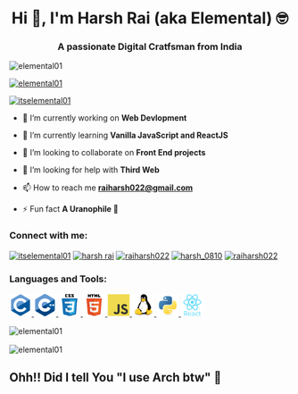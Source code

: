 <h1 align="center">Hi 👋, I'm Harsh Rai (aka Elemental) 🤓</h1>
<h3 align="center">A passionate Digital Cratfsman from India</h3>

<p align="left"> <img src="https://komarev.com/ghpvc/?username=elemental01&label=Profile%20views&color=0e75b6&style=flat" alt="elemental01" /> </p>

<p align="left"> <a href="https://github.com/ryo-ma/github-profile-trophy"><img src="https://github-profile-trophy.vercel.app/?username=elemental01" alt="elemental01" /></a> </p>

<p align="left"> <a href="https://twitter.com/itselemental01" target="blank"><img src="https://img.shields.io/twitter/follow/itselemental01?logo=twitter&style=for-the-badge" alt="itselemental01" /></a> </p>

- 🔭 I’m currently working on **Web Devlopment**

- 🌱 I’m currently learning **Vanilla JavaScript and ReactJS**

- 👯 I’m looking to collaborate on **Front End projects**

- 🤝 I’m looking for help with **Third Web**

- 📫 How to reach me **raiharsh022@gmail.com**

- ⚡ Fun fact **A Uranophile 🫠**

<h3 align="left">Connect with me:</h3>
<p align="left">
<a href="https://twitter.com/itselemental01" target="blank"><img align="center" src="https://raw.githubusercontent.com/rahuldkjain/github-profile-readme-generator/master/src/images/icons/Social/twitter.svg" alt="itselemental01" height="30" width="40" /></a>
<a href="https://www.linkedin.com/in/harsh-rai-998206244/" target="blank"><img align="center" src="https://raw.githubusercontent.com/rahuldkjain/github-profile-readme-generator/master/src/images/icons/Social/linked-in-alt.svg" alt="harsh rai" height="30" width="40" /></a>
<a href="https://instagram.com/raiharsh022" target="blank"><img align="center" src="https://raw.githubusercontent.com/rahuldkjain/github-profile-readme-generator/master/src/images/icons/Social/instagram.svg" alt="raiharsh022" height="30" width="40" /></a>
<a href="https://www.codechef.com/users/harsh_0810" target="blank"><img align="center" src="https://cdn.jsdelivr.net/npm/simple-icons@3.1.0/icons/codechef.svg" alt="harsh_0810" height="30" width="40" /></a>
<a href="https://www.hackerrank.com/dashboard" target="blank"><img align="center" src="https://raw.githubusercontent.com/rahuldkjain/github-profile-readme-generator/master/src/images/icons/Social/hackerrank.svg" alt="raiharsh022" height="30" width="40" /></a>
</p>

<h3 align="left">Languages and Tools:</h3>
<p align="left"> <a href="https://www.cprogramming.com/" target="_blank" rel="noreferrer"> <img src="https://raw.githubusercontent.com/devicons/devicon/master/icons/c/c-original.svg" alt="c" width="40" height="40"/> </a> <a href="https://www.w3schools.com/cpp/" target="_blank" rel="noreferrer"> <img src="https://raw.githubusercontent.com/devicons/devicon/master/icons/cplusplus/cplusplus-original.svg" alt="cplusplus" width="40" height="40"/> </a> <a href="https://www.w3schools.com/css/" target="_blank" rel="noreferrer"> <img src="https://raw.githubusercontent.com/devicons/devicon/master/icons/css3/css3-original-wordmark.svg" alt="css3" width="40" height="40"/> </a> <a href="https://www.w3.org/html/" target="_blank" rel="noreferrer"> <img src="https://raw.githubusercontent.com/devicons/devicon/master/icons/html5/html5-original-wordmark.svg" alt="html5" width="40" height="40"/> </a> <a href="https://developer.mozilla.org/en-US/docs/Web/JavaScript" target="_blank" rel="noreferrer"> <img src="https://raw.githubusercontent.com/devicons/devicon/master/icons/javascript/javascript-original.svg" alt="javascript" width="40" height="40"/> </a> <a href="https://www.linux.org/" target="_blank" rel="noreferrer"> <img src="https://raw.githubusercontent.com/devicons/devicon/master/icons/linux/linux-original.svg" alt="linux" width="40" height="40"/> </a> <a href="https://www.python.org" target="_blank" rel="noreferrer"> <img src="https://raw.githubusercontent.com/devicons/devicon/master/icons/python/python-original.svg" alt="python" width="40" height="40"/> </a> <a href="https://reactjs.org/" target="_blank" rel="noreferrer"> <img src="https://raw.githubusercontent.com/devicons/devicon/master/icons/react/react-original-wordmark.svg" alt="react" width="40" height="40"/> </a> </p>

<p><img align="center" src="https://github-readme-stats.vercel.app/api/top-langs?username=elemental01&show_icons=true&locale=en&layout=compact" alt="elemental01" /></p>

<p><img align="center" src="https://github-readme-streak-stats.herokuapp.com/?user=elemental01&" alt="elemental01" /></p>
<h2>Ohh!! Did I tell You "I use Arch btw" 🐧</h2>
